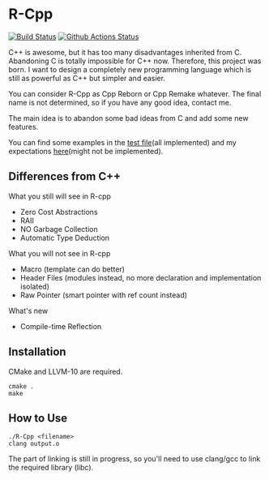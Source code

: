 # R-Cpp

[![Build Status](https://travis-ci.com/ZingLix/R-Cpp.svg?branch=master)](https://travis-ci.com/ZingLix/R-Cpp) [![Github Actions Status](https://github.com/ZingLix/R-cpp/workflows/build/badge.svg)](https://github.com/ZingLix/R-Cpp)

C++ is awesome, but it has too many disadvantages inherited from C. Abandoning C is totally impossible for C++ now. Therefore, this project was born. I want to design a completely new programming language which is still as powerful as C++ but simpler and easier.

You can consider R-Cpp as Cpp Reborn or Cpp Remake whatever. The final name is not determined, so if you have any good idea, contact me.

The main idea is to abandon some bad ideas from C and add some new features. 

You can find some examples in the [test file](https://github.com/ZingLix/R-Cpp/blob/master/test/src.rpp)(all implemented) and my expectations [here](https://github.com/ZingLix/R-Cpp/wiki)(might not be implemented).

## Differences from C++

What you still will see in R-cpp

- Zero Cost Abstractions
- RAII
- NO Garbage Collection
- Automatic Type Deduction

What you will not see in R-cpp

- Macro  (template can do better)
- Header Files (modules instead, no more declaration and implementation isolated)
- Raw Pointer (smart pointer with ref count instead)

What's new

- Compile-time Reflection

## Installation

CMake and LLVM-10 are required. 

```
cmake .
make
```

## How to Use

```
./R-Cpp <filename>
clang output.o
```

The part of linking is still in progress, so you'll need to use clang/gcc to link the required library (libc).
